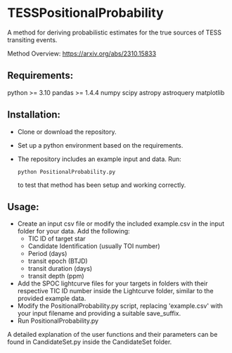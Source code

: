 # TESSPositionalProbability

A method for deriving probabilistic estimates for the true sources of TESS transiting events. 

Method Overview: https://arxiv.org/abs/2310.15833

## Requirements:
python >= 3.10
pandas  >= 1.4.4
numpy
scipy
astropy
astroquery
matplotlib

## Installation:
- Clone or download the repository.
- Set up a python environment based on the requirements. 
- The repository includes an example input and data. Run:

  ```python PositionalProbability.py```

  to test that method has been setup and working correctly.

## Usage:
- Create an input csv file or modify the included example.csv in the input folder for your data. Add the following:
  - TIC ID of target star
  - Candidate Identification (usually TOI number)
  - Period (days)
  - transit epoch (BTJD)
  - transit duration (days)
  - transit depth (ppm)
- Add the SPOC lightcurve files for your targets in folders with their respective TIC ID number inside the Lightcurve folder, similar to the provided example data.
- Modify the PositionalProbability.py script, replacing 'example.csv' with your input filename and providing a suitable save_suffix.
- Run PositionalProbability.py

A detailed explanation of the user functions and their parameters can be found in CandidateSet.py inside the CandidateSet folder.
